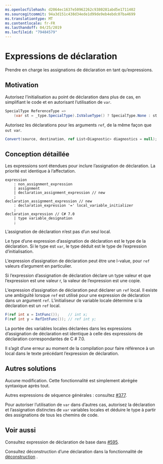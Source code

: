 ```yaml
---
ms.openlocfilehash: d2064ec1637e50962262c9380281abd5e1711402
ms.sourcegitcommit: 94a3d151c438d34ede1d99de9eb4ebdc07ba4699
ms.translationtype: MT
ms.contentlocale: fr-FR
ms.lasthandoff: 04/25/2019
ms.locfileid: "79484579"
---
```

# <a name="declaration-expressions"></a>Expressions de déclaration

Prendre en charge les assignations de déclaration en tant qu’expressions.

## <a name="motivation"></a>Motivation
[motivation]: #motivation

Autorisez l’initialisation au point de déclaration dans plus de cas, en simplifiant le code et en autorisant l’utilisation de `var`.

```csharp
SpecialType ReferenceType =>
    (var st = _type.SpecialType).IsValueType() ? SpecialType.None : st;
```

Autorisez les déclarations pour les arguments `ref`, de la même façon que `out var`.

```csharp
Convert(source, destination, ref List<Diagnostic> diagnostics = null);
```

## <a name="detailed-design"></a>Conception détaillée
[design]: #detailed-design

Les expressions sont étendues pour inclure l’assignation de déclaration. La priorité est identique à l’affectation.

```antlr
expression
    : non_assignment_expression
    | assignment
    | declaration_assignment_expression // new
    ;
declaration_assignment_expression // new
    : declaration_expression '=' local_variable_initializer
    ;
declaration_expression // C# 7.0
    | type variable_designation
    ;
```

L’assignation de déclaration n’est pas d’un seul local.

Le type d’une expression d’assignation de déclaration est le type de la déclaration.
Si le type est `var`, le type déduit est le type de l’expression d’initialisation. 

L’expression d’assignation de déclaration peut être une l-value, pour `ref` valeurs d’argument en particulier.

Si l’expression d’assignation de déclaration déclare un type valeur et que l’expression est une valeur r, la valeur de l’expression est une copie.

L’expression d’assignation de déclaration peut déclarer un `ref` local.
Il existe une ambiguïté lorsque `ref` est utilisé pour une expression de déclaration dans un argument `ref`.
L’initialiseur de variable locale détermine si la déclaration est un `ref` local.

```csharp
F(ref int x = IntFunc());    // int x;
F(ref int y = RefIntFunc()); // ref int y;
```

La portée des variables locales déclarées dans les expressions d’assignation de déclaration est identique à celle des expressions de déclaration correspondantes de C # 7.0.

Il s’agit d’une erreur au moment de la compilation pour faire référence à un local dans le texte précédant l’expression de déclaration.

## <a name="alternatives"></a>Autres solutions
[alternatives]: #alternatives
Aucune modification. Cette fonctionnalité est simplement abrégée syntaxique après tout.

Autres expressions de séquence générales : consultez [#377](https://github.com/dotnet/csharplang/issues/377).

Pour autoriser l’utilisation de `var` dans d’autres cas, autorisez la déclaration et l’assignation distinctes de `var` variables locales et déduire le type à partir des assignations de tous les chemins de code.

## <a name="see-also"></a>Voir aussi
[see-also]: #see-also
Consultez expression de déclaration de base dans [#595](https://github.com/dotnet/csharplang/issues/595).

Consultez déconstruction d’une déclaration dans la fonctionnalité de [déconstruction](https://github.com/dotnet/roslyn/blob/master/docs/features/deconstruction.md) .
